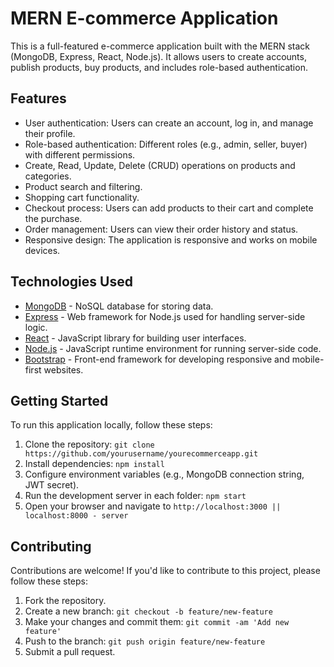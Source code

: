 # MERN E-commerce Application

This is a full-featured e-commerce application built with the MERN stack (MongoDB, Express, React, Node.js). It allows users to create accounts, publish products, buy products, and includes role-based authentication.

## Features

- User authentication: Users can create an account, log in, and manage their profile.
- Role-based authentication: Different roles (e.g., admin, seller, buyer) with different permissions.
- Create, Read, Update, Delete (CRUD) operations on products and categories.
- Product search and filtering.
- Shopping cart functionality.
- Checkout process: Users can add products to their cart and complete the purchase.
- Order management: Users can view their order history and status.
- Responsive design: The application is responsive and works on mobile devices.

## Technologies Used

- [MongoDB](https://www.mongodb.com/) - NoSQL database for storing data.
- [Express](https://expressjs.com/) - Web framework for Node.js used for handling server-side logic.
- [React](https://reactjs.org/) - JavaScript library for building user interfaces.
- [Node.js](https://nodejs.org/) - JavaScript runtime environment for running server-side code.
- [Bootstrap](https://getbootstrap.com/) - Front-end framework for developing responsive and mobile-first websites.

## Getting Started

To run this application locally, follow these steps:

1. Clone the repository: `git clone https://github.com/yourusername/yourecommerceapp.git`
2. Install dependencies: `npm install`
3. Configure environment variables (e.g., MongoDB connection string, JWT secret).
4. Run the development server in each folder: `npm start`
5. Open your browser and navigate to `http://localhost:3000 || localhost:8000 - server`

## Contributing

Contributions are welcome! If you'd like to contribute to this project, please follow these steps:

1. Fork the repository.
2. Create a new branch: `git checkout -b feature/new-feature`
3. Make your changes and commit them: `git commit -am 'Add new feature'`
4. Push to the branch: `git push origin feature/new-feature`
5. Submit a pull request.
